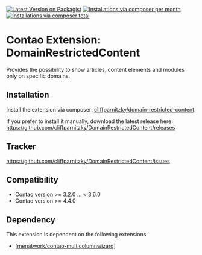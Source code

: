 [![Latest Version on Packagist](http://img.shields.io/packagist/v/cliffparnitzky/domain-restricted-content.svg?style=flat)](https://packagist.org/packages/cliffparnitzky/domain-restricted-content)
[![Installations via composer per month](http://img.shields.io/packagist/dm/cliffparnitzky/domain-restricted-content.svg?style=flat)](https://packagist.org/packages/cliffparnitzky/domain-restricted-content)
[![Installations via composer total](http://img.shields.io/packagist/dt/cliffparnitzky/domain-restricted-content.svg?style=flat)](https://packagist.org/packages/cliffparnitzky/domain-restricted-content)

Contao Extension: DomainRestrictedContent
=========================================

Provides the possibility to show articles, content elements and modules only on specific domains.


Installation
------------

Install the extension via composer: [cliffparnitzky/domain-restricted-content](https://packagist.org/packages/cliffparnitzky/domain-restricted-content).

If you prefer to install it manually, download the latest release here: https://github.com/cliffparnitzky/DomainRestrictedContent/releases


Tracker
-------

https://github.com/cliffparnitzky/DomainRestrictedContent/issues


Compatibility
-------------

- Contao version >= 3.2.0 ... <  3.6.0
- Contao version >= 4.4.0


Dependency
----------

This extension is dependent on the following extensions:

- [[menatwork/contao-multicolumnwizard]](https://packagist.org/packages/menatwork/contao-multicolumnwizard)